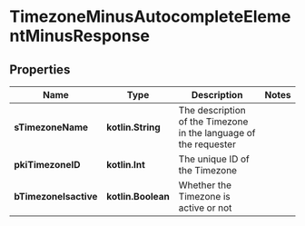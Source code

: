 
# TimezoneMinusAutocompleteElementMinusResponse

## Properties
Name | Type | Description | Notes
------------ | ------------- | ------------- | -------------
**sTimezoneName** | **kotlin.String** | The description of the Timezone in the language of the requester | 
**pkiTimezoneID** | **kotlin.Int** | The unique ID of the Timezone | 
**bTimezoneIsactive** | **kotlin.Boolean** | Whether the Timezone is active or not | 



